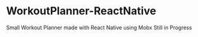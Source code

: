 # WorkoutPlanner-ReactNative
Small Workout Planner made with React Native using Mobx
Still in Progress
